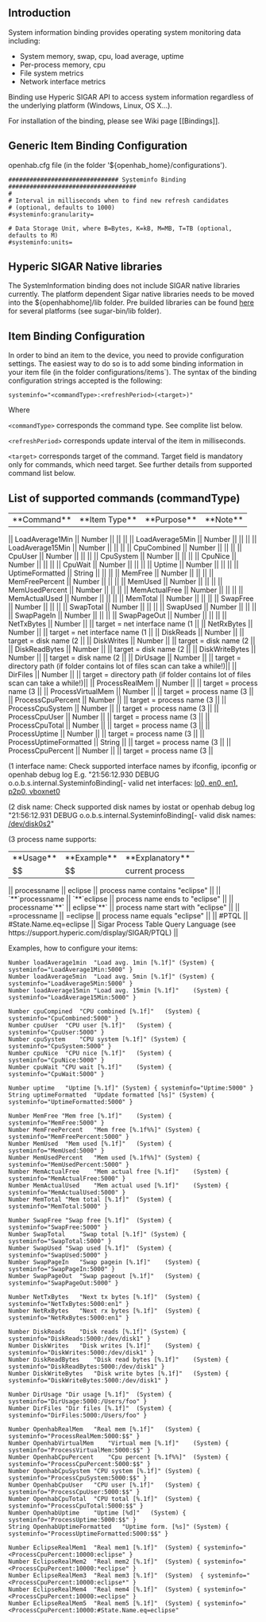 ## Introduction

System information binding provides operating system monitoring data including:

- System memory, swap, cpu, load average, uptime
- Per-process memory, cpu
- File system metrics
- Network interface metrics

Binding use Hyperic SIGAR API to access system information regardless of the underlying platform (Windows, Linux, OS X...). 

For installation of the binding, please see Wiki page [[Bindings]].

## Generic Item Binding Configuration

openhab.cfg file (in the folder '${openhab_home}/configurations').

    ############################### Systeminfo Binding ####################################
    #
    # Interval in milliseconds when to find new refresh candidates
    # (optional, defaults to 1000)
    #systeminfo:granularity=
    
    # Data Storage Unit, where B=Bytes, K=kB, M=MB, T=TB (optional, defaults to M)
    #systeminfo:units=

## Hyperic SIGAR Native libraries

The SystemInformation binding does not include SIGAR native libraries currently. The platform dependent Sigar native libraries needs to be moved into the ${openhabhome]/lib folder. Pre builded libraries can be found [here](http://sourceforge.net/projects/sigar/files/sigar/1.6/hyperic-sigar-1.6.4.tar.gz/download) for several platforms (see sugar-bin/lib folder).

## Item Binding Configuration

In order to bind an item to the device, you need to provide configuration settings. The easiest way to do so is to add some binding information in your item file (in the folder configurations/items`). The syntax of the binding configuration strings accepted is the following:

    systeminfo="<commandType>:<refreshPeriod>(<target>)"

Where 

`<commandType>` corresponds the command type. See complite list below.

`<refreshPeriod>` corresponds update interval of the item in milliseconds.

`<target>` corresponds target of the command. Target field is mandatory only for commands, which need target. See further details from supported command list below.

## List of supported commands (commandType)

<table>
  <tr><td>**Command**</td><td>**Item Type**</td><td>**Purpose**</td><td>**Note**</td></tr>
</table>
|| LoadAverage1Min || Number ||  ||  || 
|| LoadAverage5Min || Number ||  ||  || 
|| LoadAverage15Min || Number ||  ||  || 
|| CpuCombined || Number ||  ||  || 
|| CpuUser || Number ||  ||  || 
|| CpuSystem || Number ||  ||  || 
|| CpuNice || Number ||  ||  || 
|| CpuWait || Number ||  ||  || 
|| Uptime || Number ||  ||  || 
|| UptimeFormatted || String ||  ||  || 
|| MemFree || Number ||  ||  || 
|| MemFreePercent || Number ||  ||  || 
|| MemUsed || Number ||  ||  || 
|| MemUsedPercent || Number ||  ||  || 
|| MemActualFree || Number ||  ||  || 
|| MemActualUsed || Number ||  ||  || 
|| MemTotal || Number ||  ||  || 
|| SwapFree || Number ||  ||  || 
|| SwapTotal || Number ||  ||  || 
|| SwapUsed || Number ||  ||  || 
|| SwapPageIn || Number ||  ||  || 
|| SwapPageOut || Number ||  ||  || 
|| NetTxBytes || Number ||  || target = net interface name (1 || 
|| NetRxBytes || Number ||  || target = net interface name (1 || 
|| DiskReads || Number ||  || target = disk name (2 || 
|| DiskWrites || Number ||  || target = disk name (2 || 
|| DiskReadBytes || Number ||  || target = disk name (2 || 
|| DiskWriteBytes || Number ||  || target = disk name (2 || 
|| DirUsage || Number ||  || target = directory path (if folder contains lot of files scan can take a while!)|| 
|| DirFiles || Number ||  || target = directory path (if folder contains lot of files scan can take a while!)|| 
|| ProcessRealMem || Number ||  || target = process name (3 || 
|| ProcessVirtualMem || Number ||  || target = process name (3 || 
|| ProcessCpuPercent || Number ||  || target = process name (3 || 
|| ProcessCpuSystem || Number ||  || target = process name (3 || 
|| ProcessCpuUser || Number ||  || target = process name (3 || 
|| ProcessCpuTotal || Number ||  || target = process name (3 || 
|| ProcessUptime || Number ||  || target = process name (3 || 
|| ProcessUptimeFormatted || String ||  || target = process name (3 || 
|| ProcessCpuPercent || Number ||  || target = process name (3 || 

(1 interface name:
Check supported interface names by ifconfig, ipconfig or openhab debug log E.g. "21:56:12.930 DEBUG o.o.b.s.internal.SysteminfoBinding[- valid net interfaces: [lo0, en0, en1, p2p0, vboxnet0](:479])

(2 disk name:
Check supported disk names by iostat or openhab debug log "21:56:12.931 DEBUG o.o.b.s.internal.SysteminfoBinding[- valid disk names: [/dev/disk0s2](:493])"

(3 process name supports:

<table>
  <tr><td>**Usage**</td><td>**Example**</td><td>**Explanatory**</td></tr>
  <tr><td>$$</td><td>$$</td><td>current process</td></tr>
</table>
|| processname || eclipse || process name contains "eclipse" || 
|| `**`processname || `**`eclipse || process name ends to "eclipse" ||
|| processname`**` || eclipse`**` || process name start with "eclipse" || 
|| =processname || =eclipse || process name equals "eclipse" || 
|| #PTQL || #State.Name.eq=eclipse || Sigar Process Table Query Language (see https://support.hyperic.com/display/SIGAR/PTQL) || 

Examples, how to configure your items:

    Number loadAverage1min	"Load avg. 1min [%.1f]"	(System) { systeminfo="LoadAverage1Min:5000" }
    Number loadAverage5min	"Load avg. 5min [%.1f]"	(System) { systeminfo="LoadAverage5Min:5000" }
    Number loadAverage15min "Load avg. 15min [%.1f]"	(System) { systeminfo="LoadAverage15Min:5000" }
    
    Number cpuCompined	"CPU combined [%.1f]"	(System) { systeminfo="CpuCombined:5000" }
    Number cpuUser	"CPU user [%.1f]"	(System) { systeminfo="CpuUser:5000" }
    Number cpuSystem	"CPU system [%.1f]"	(System) { systeminfo="CpuSystem:5000" }
    Number cpuNice	"CPU nice [%.1f]"	(System) { systeminfo="CpuNice:5000" }
    Number cpuWait "CPU wait [%.1f]"	(System) { systeminfo="CpuWait:5000" }
    
    Number uptime	"Uptime [%.1f]"	(System) { systeminfo="Uptime:5000" }
    String uptimeFormatted	"Update formatted [%s]"	(System) { systeminfo="UptimeFormatted:5000" }
    
    Number MemFree "Mem free [%.1f]"	(System) { systeminfo="MemFree:5000" }
    Number MemFreePercent	"Mem free [%.1f%%]"	(System) { systeminfo="MemFreePercent:5000" }
    Number MemUsed	"Mem used [%.1f]"	(System) { systeminfo="MemUsed:5000" }
    Number MemUsedPercent	"Mem used [%.1f%%]"	(System) { systeminfo="MemUsedPercent:5000" }
    Number MemActualFree	"Mem actual free [%.1f]"	(System) { systeminfo="MemActualFree:5000" }
    Number MemActualUsed	"Mem actual used [%.1f]"	(System) { systeminfo="MemActualUsed:5000" }
    Number MemTotal	"Mem total [%.1f]"	(System) { systeminfo="MemTotal:5000" }
    
    Number SwapFree	"Swap free [%.1f]"	(System) { systeminfo="SwapFree:5000" }
    Number SwapTotal	"Swap total [%.1f]"	(System) { systeminfo="SwapTotal:5000" }
    Number SwapUsed	"Swap used [%.1f]"	(System) { systeminfo="SwapUsed:5000" }
    Number SwapPageIn	"Swap pagein [%.1f]"	(System) { systeminfo="SwapPageIn:5000" }
    Number SwapPageOut	"Swap pageout [%.1f]"	(System) { systeminfo="SwapPageOut:5000" }
    
    Number NetTxBytes	"Next tx bytes [%.1f]"	(System) { systeminfo="NetTxBytes:5000:en1" }
    Number NetRxBytes	"Next rx bytes [%.1f]"	(System) { systeminfo="NetRxBytes:5000:en1" }
    
    Number DiskReads	"Disk reads [%.1f]"	(System) { systeminfo="DiskReads:5000:/dev/disk1" }
    Number DiskWrites	"Disk writes [%.1f]"	(System) { systeminfo="DiskWrites:5000:/dev/disk1" }
    Number DiskReadBytes	"Disk read bytes [%.1f]"	(System) { systeminfo="DiskReadBytes:5000:/dev/disk1" }
    Number DiskWriteBytes	"Disk write bytes [%.1f]"	(System) { systeminfo="DiskWriteBytes:5000:/dev/disk1" }
    
    Number DirUsage	"Dir usage [%.1f]"	(System) { systeminfo="DirUsage:5000:/Users/foo" }
    Number DirFiles	"Dir files [%.1f]"	(System) { systeminfo="DirFiles:5000:/Users/foo" }
    
    Number OpenhabRealMem	"Real mem [%.1f]"	(System) { systeminfo="ProcessRealMem:5000:$$" }
    Number OpenhabVirtualMem	"Virtual mem [%.1f]"	(System) { systeminfo="ProcessVirtualMem:5000:$$" }
    Number OpenhabCpuPercent	"Cpu percent [%.1f%%]"	(System) { systeminfo="ProcessCpuPercent:5000:$$" }
    Number OpenhabCpuSystem	"CPU system [%.1f]"	(System) { systeminfo="ProcessCpuSystem:5000:$$" }
    Number OpenhabCpuUser	"CPU user [%.1f]"	(System) { systeminfo="ProcessCpuUser:5000:$$" }
    Number OpenhabCpuTotal	"CPU total [%.1f]"	(System) { systeminfo="ProcessCpuTotal:5000:$$" }
    Number OpenhabUptime	"Uptime [%d]"	(System) { systeminfo="ProcessUptime:5000:$$" }
    String OpenhabUptimeFormatted	"Uptime form. [%s]"	(System) { systeminfo="ProcessUptimeFormatted:5000:$$" }
    
    Number EclipseRealMem1	"Real mem1 [%.1f]"	(System) { systeminfo="<ProcessCpuPercent:10000:eclipse" }
    Number EclipseRealMem2	"Real mem2 [%.1f]"	(System) { systeminfo="<ProcessCpuPercent:10000:*eclipse" }
    Number EclipseRealMem3	"Real mem3 [%.1f]"	(System)  { systeminfo="<ProcessCpuPercent:10000:eclipse*" }
    Number EclipseRealMem4	"Real mem4 [%.1f]"	(System) { systeminfo="<ProcessCpuPercent:10000:=eclipse" }
    Number EclipseRealMem5	"Real mem5 [%.1f]"	(System) { systeminfo="<ProcessCpuPercent:10000:#State.Name.eq=eclipse"
